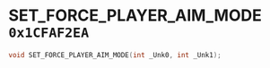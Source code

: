# SET_FORCE_PLAYER_AIM_MODE `0x1CFAF2EA`

```cpp
void SET_FORCE_PLAYER_AIM_MODE(int _Unk0, int _Unk1);
```